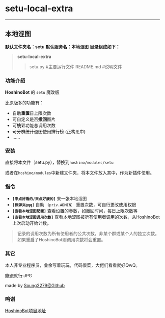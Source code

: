 # setu-local-extra
***
## 本地涩图

**默认文件夹名：setu**
**默认服务名：本地涩图**
**目录组成如下：**

> **setu-local-extra**
>> setu.py  #主要运行文件
>> README.md  #说明文件

### 功能介绍

**HoshinoBot** 的 ``setu`` 魔改版

比原版多的功能有：
- 自助**重置**日上限次数
- 可自定义是否**撤回**图片
- 可**统计**功能总调用次数
- ~~可分群统计涩图使用排行榜~~ (正构思中)
- ……

### 安装

直接将本文件（setu.py），替换到``hoshino/modules/setu``

或者在``hoshino/modules``中新建文件夹，将本文件放入其中，作为新插件使用。

### 指令

- **`[来点好看的/来点好康的]`** 来一张本地涩图
- **`[换弹夹@qq]`** 自助 ``（priv.ADMIN）`` 重置次数，可自行更改使用权限
- **`[查看本地涩图配置]`** 查看设置的参数，如撤回时间，每日上限次数等
- **`[查看本地涩图调用次数]`**  查看本地涩图被所有使用者调用的次数，从HoshinoBot上次启动开始计数。

> 记录的调用次数为所有使用者的公共次数，非某个群或某个人的独立次数。
> 如果重启了HoshinoBot则调用次数将会重置。

### 其它

本人非专业程序员，业余写着玩玩，代码很菜，大佬们看看就好QwQ。

~~能跑就行.JPG~~

made by [Soung2279@Github](https://github.com/Soung2279/)

### 鸣谢

[HoshinoBot项目地址](https://github.com/Ice-Cirno/HoshinoBot)
